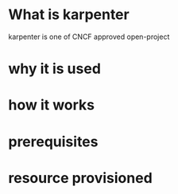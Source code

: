 # What is karpenter
karpenter is one of CNCF approved open-project
# why it is used

# how it works
# prerequisites
# resource provisioned
# 
